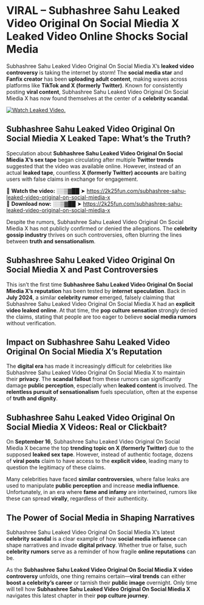 # VIRAL – Subhashree Sahu Leaked Video Original On Social Miedia X Leaked Video Online Shocks Social Media 

Subhashree Sahu Leaked Video Original On Social Miedia X’s **leaked video controversy** is taking the internet by storm! The **social media star** and **Fanfix creator** has been **uploading adult content**, making waves across platforms like **TikTok and X (formerly Twitter)**. Known for consistently posting **viral content**, Subhashree Sahu Leaked Video Original On Social Miedia X has now found themselves at the center of a **celebrity scandal**.  

[![Watch Leaked Video.](https://miro.medium.com/v2/resize:fit:828/format:webp/1*cilzJN44JGOrTw9NJCrNHA.gif "Watch Leaked Video")](https://2k25fun.com/subhashree-sahu-leaked-video-original-on-social-miedia-x)

## **Subhashree Sahu Leaked Video Original On Social Miedia X Leaked Tape: What’s the Truth?**  
Speculation about **Subhashree Sahu Leaked Video Original On Social Miedia X’s sex tape** began circulating after multiple **Twitter trends** suggested that the video was available online. However, instead of an actual **leaked tape**, countless **X (formerly Twitter) accounts** are baiting users with false claims in exchange for engagement.  

🔹 **Watch the video:** ░░▒▓██ ➤ https://2k25fun.com/subhashree-sahu-leaked-video-original-on-social-miedia-x  
🔹 **Download now:** ░░▒▓██ ➤ https://2k25fun.com/subhashree-sahu-leaked-video-original-on-social-miedia-x  

Despite the rumors, Subhashree Sahu Leaked Video Original On Social Miedia X has not publicly confirmed or denied the allegations. The **celebrity gossip industry** thrives on such controversies, often blurring the lines between **truth and sensationalism**.  

## **Subhashree Sahu Leaked Video Original On Social Miedia X and Past Controversies**  
This isn’t the first time **Subhashree Sahu Leaked Video Original On Social Miedia X’s reputation** has been tested by **internet speculation**. Back in **July 2024**, a similar **celebrity rumor** emerged, falsely claiming that Subhashree Sahu Leaked Video Original On Social Miedia X had an **explicit video leaked online**. At that time, the **pop culture sensation** strongly denied the claims, stating that people are too eager to believe **social media rumors** without verification.  

## **Impact on Subhashree Sahu Leaked Video Original On Social Miedia X’s Reputation**  
The **digital era** has made it increasingly difficult for celebrities like Subhashree Sahu Leaked Video Original On Social Miedia X to maintain their **privacy**. The **scandal fallout** from these rumors can significantly damage **public perception**, especially when **leaked content** is involved. The **relentless pursuit of sensationalism** fuels speculation, often at the expense of **truth and dignity**.  

## **Subhashree Sahu Leaked Video Original On Social Miedia X Videos: Real or Clickbait?**  
On **September 16**, Subhashree Sahu Leaked Video Original On Social Miedia X became the top **trending topic on X (formerly Twitter)** due to the supposed **leaked sex tape**. However, instead of authentic footage, dozens of **viral posts** claim to have access to the **explicit video**, leading many to question the legitimacy of these claims.  

Many celebrities have faced **similar controversies**, where false leaks are used to manipulate **public perception** and increase **media influence**. Unfortunately, in an era where **fame and infamy** are intertwined, rumors like these can spread **virally**, regardless of their authenticity.  

## **The Power of Social Media in Shaping Narratives**  
Subhashree Sahu Leaked Video Original On Social Miedia X’s latest **celebrity scandal** is a clear example of how **social media influence** can shape narratives and invade **digital privacy**. Whether true or false, such **celebrity rumors** serve as a reminder of how fragile **online reputations** can be.  

As the **Subhashree Sahu Leaked Video Original On Social Miedia X video controversy** unfolds, one thing remains certain—**viral trends** can either **boost a celebrity’s career** or tarnish their **public image** overnight. Only time will tell how **Subhashree Sahu Leaked Video Original On Social Miedia X** navigates this latest chapter in their **pop culture journey**. 